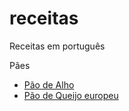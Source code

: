 # receitas
Receitas em português

Pães
* [Pão de Alho](pães/Pão_de_Alho.md)
* [Pão de Queijo europeu](pães/Pão_de_Queijo_europeu.md)
